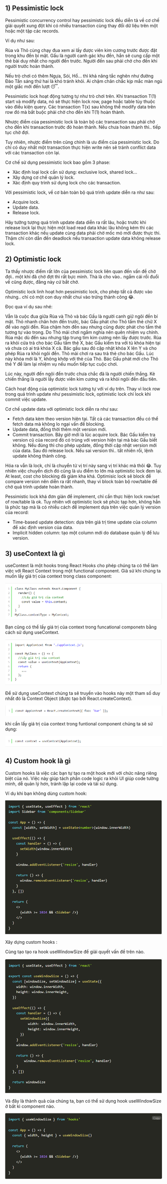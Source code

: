 ## 1) Pessimistic lock

Pessimistic concurrency control hay pessimistic lock đều diễn tả về cơ chế giải quyết xung đột khi có nhiều transaction cùng thay đổi dữ liệu trên một hoặc một tập các records.

Ví dụ như sau:

Rùa và Thỏ cùng chạy đua xem ai lấy được viên kim cương trước được đặt trong khu đền bí mật. Gấu là người canh gác khu đền, hắn sẽ cung cấp một thẻ bài duy nhất cho người đến trước. Người đến sau phải chờ cho đến khi người trước hoàn thành.

Nếu trò chơi có thêm Ngựa, Sói, Hổ... thì khả năng tắc nghẽn như đường Đào Tấn sáng thứ hai là khó tránh khỏi. Ai chậm chân chắc kịp mắc màn ngủ một giấc mới đến lượt 😴.

Pessimistic lock hoạt động tương tự như trò chơi trên. Khi transaction T(1) start và modify data, nó sẽ thực hiện lock row, page hoặc table tùy thuộc vào điều kiện query. Các transaction T(x) sau không thể modify data trên row đó mà bắt buộc phải chờ cho đến khi T(1) hoàn thành.

Nhược điểm của pessimistic lock là toàn bộ các transaction sau phải chờ cho đến khi transaction trước đó hoàn thành. Nếu chưa hoàn thành thì.. tiếp tục chờ đợi.

Tuy nhiên, nhược điểm trên cũng chính là ưu điểm của pessimistic lock. Do chỉ có duy nhất một transaction thực hiện write nên sẽ tránh conflict data với các transaction còn lại.

Cơ chế sử dụng pessimistic lock bao gồm 3 phase:

- Xác định loại lock cần sử dụng: exclusive lock, shared lock...
- Xây dựng cơ chế quản lý lock.
- Xác định quy trình sử dụng lock cho các transaction.

Với pessimistic lock, về cơ bản toàn bộ quá trình update diễn ra như sau:

- Acquire lock.
- Update data.
- Release lock.

Hãy tưởng tượng quá trình update data diễn ra rất lâu, hoặc trước khi release lock lại thực hiện một load read data khác lâu không kém thì các transaction khác nếu update cùng data phải chờ mốc mỏ mới được thực thi. Thậm chí còn dẫn đến deadlock nếu transaction update data không release lock.

## 2) Optimistic lock

Ta thấy nhược điểm rất lớn của pessimistic lock liên quan đến vấn đề chờ đợi.. một khi đã chờ đợt thì rất bực mình. Thà là cho vào.. ngắm cái rồi đuổi về cũng được, đằng này cứ bắt chờ.

Optimistic lock linh hoạt hơn pessimistic lock, cho phép tất cả được vào nhưng.. chỉ có một con duy nhất chui vào trứng thành công 😂.

Đọc qua ví dụ sau nhé:

Vẫn là cuộc đua giữa Rùa và Thỏ và bác Gấu là người canh giữ ngôi đền bí mật. Thỏ nhanh chân hơn đến trước, bác Gấu phát cho Thỏ tấm thẻ chữ X để vào ngôi đền. Rùa chậm hơn đến sau nhưng cũng được phát cho tấm thẻ tương tự vào trong. Do Thỏ mải chơi ngắm nghía nên quên nhiệm vụ chính. Rùa mặc dù đến sau nhưng tập trung tìm kim cương nên lấy được trước. Rùa ra khỏi cửa trả cho bác Gấu tấm thẻ X, bác Gấu kiểm tra với tủ khóa hiện tại và chưa có ai trả khóa X cả. Bác gấu sau đó cập nhật khóa X lên Y và cho phép Rùa ra khỏi ngôi đền. Thỏ mải chơi ra sau trả thẻ cho bác Gấu. Lúc này khóa mới là Y, không khớp với thẻ của Thỏ. Bác Gấu phát mới cho Thỏ thẻ Y để làm lại nhiệm vụ nếu muốn tiếp tục cuộc chơi.

Lúc này, người đến ngôi đền trước chưa chắc đã là người chiến thắng. Kẻ chiến thắng là người lấy được viên kim cương và ra khỏi ngôi đền đầu tiên.

Cách hoạt động của optimistic lock tương tự với ví dụ trên. Thay vì lock row trong quá trình update như pessimistic lock, optimistic lock chỉ lock khi commit việc update.

Cơ chế update data với optimistic lock diễn ra như sau:

- Fetch data kèm theo version hiện tại. Tất cả các transaction đều có thể fetch data mà không lo ngại vấn đề blocking.
- Update data, đồng thời thêm một version mới.
- Commit transaction. Bây giờ mới là lúc acquire lock. Bác Gấu kiểm tra version cũ của record đó có trùng với version hiện tại mà bác Gấu biết không. Nếu đúng thì cho phép update, đồng thời cập nhật version mới của data. Sau đó release lock. Nếu sai version thì.. tất nhiên rồi, lệnh update không thành công.

Hóa ra vẫn là lock, chỉ là chuyển từ vị trí này sang vị trí khác mà thôi 😂. Tuy nhiên việc chuyển dịch đó cũng là ưu điểm to lớn mà optimistic lock đem lại. At least, cost cho blocking đã giảm kha khá. Optimisic lock sẽ block để compare version nên diễn ra rất nhanh, thay vì block toàn bộ row/table để chờ quá trình update hoàn thành.

Pessimistic lock khá đơn giản để implement, chỉ cần thực hiện lock row/set of row/table là ok. Tuy nhiên với optimistic lock sẽ phức tạp hơn, không hẳn là phức tạp mà là có nhiều cách để implement dựa trên việc quản lý version của record:

- Time-based update detection: dựa trên giá trị time update của column để xác định version của data.
- Implicit hidden column: tạo một column mới do database quản lý để lưu version.

## 3) useContext là gì

useContext là một hooks trong React Hooks cho phép chúng ta có thể làm việc với React Context trong một functional component. Giả sử khi chúng ta muốn lấy giá trị của context trong class component:

![alt](anh1.png)

Bạn cũng có thể lấy giá trị của context trong funcational componetn bằng cách sử dụng useContext.

![alt](anh2.png)

Để sử dụng useContext chúng ta sẽ truyền vào hooks này một tham số duy nhất đó là Context Object (được tạo bởi React.createContext).

![alt](anh3.png)

khi cần lấy giá trị của context trong funtional component chúng ta sẽ sử dụng:

![alt](anh4.png)

## 4) Custom hook là gì

Custom hooks là việc các bạn tự tạo ra một hook mới với chức năng riêng biệt của nó. Việc này giúp tách phần code logic ra khỏi UI giúp code tường minh, dễ quản lý hơn, tránh lặp lại code và tái sử dụng.

Ví dụ khi bạn không dùng custom hook:

![alt](anh5.png)

Xây dựng custom hooks :

Cùng tạo tạo ra hook useWindowSize để giải quyết vấn đề trên nào.

![alt](anh6.png)

Và đây là thành quả của chúng ta, bạn có thể sử dụng hook useWindowSize ở bất kì component nào.

![alt](anh7.png)
